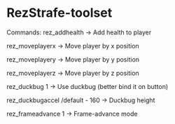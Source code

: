 # RezStrafe-toolset
Commands:
  rez_addhealth <health value> -> Add health to player
  
  rez_moveplayerx <x position> -> Move player by x position
  
  rez_moveplayery <y position> -> Move player by y position
  
  rez_moveplayerz <z position> -> Move player by z position
  
  rez_duckbug 1 -> Use duckbug (better bind it on button)
  
  rez_duckbugaccel <value>/default - 160   -> Duckbug height
  
  rez_frameadvance 1 -> Frame-advance mode
